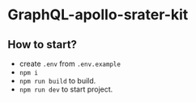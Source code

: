 # GraphQL-apollo-srater-kit

## How to start?
* create `.env` from `.env.example`
* `npm i`
* `npm run build` to build.
* `npm run dev` to start project.